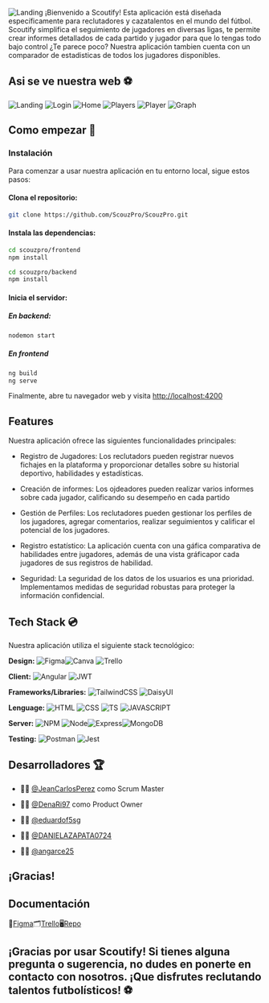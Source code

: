![Landing](frontend/src/assets/logos/png/scoutifyLogoBlack_Mesa%20de%20trabajo%201.png)
¡Bienvenido a Scoutify! Esta aplicación está diseñada específicamente para reclutadores y cazatalentos en el mundo del fútbol. Scoutify simplifica el seguimiento de jugadores en diversas ligas, te permite crear informes detallados de cada partido y jugador para que lo tengas todo bajo control ¿Te parece poco? Nuestra aplicación tambien cuenta con un comparador de estadisticas de todos los jugadores disponibles.

## Asi se ve nuestra web :soccer:

![Landing](frontend/src/assets/img/landing.png)
![Login](frontend/src/assets/img/login.png)
![Home](frontend/src/assets/img/home.png)
![Players](frontend/src/assets/img/players.png)
![Player](frontend/src/assets/img/player.png)
![Graph](frontend/src/assets/img/graph.png)

## Como empezar :rocket:

### Instalación

Para comenzar a usar nuestra aplicación en tu entorno local, sigue estos pasos:

#### Clona el repositorio:

```bash
git clone https://github.com/ScouzPro/ScouzPro.git
```

#### Instala las dependencias:

```bash
cd scouzpro/frontend
npm install

cd scouzpro/backend
npm install
```

#### Inicia el servidor:

##### En backend:

```bash
nodemon start
```

##### En frontend

```bash
ng build
ng serve
```

Finalmente, abre tu navegador web y visita [http://localhost:4200](http://localhost:4200)

## Features
Nuestra aplicación ofrece las siguientes funcionalidades principales:

- Registro de Jugadores: Los reclutadors pueden registrar nuevos fichajes en la plataforma y proporcionar detalles sobre su historial deportivo, habilidades y estadísticas.

- Creación de informes: Los ojdeadores pueden realizar varios informes sobre cada jugador, calificando su desempeño en cada partido

- Gestión de Perfiles: Los reclutadores pueden gestionar los perfiles de los jugadores, agregar comentarios, realizar seguimientos y calificar el potencial de los jugadores.

- Registro estatístico: La aplicación cuenta con una gáfica comparativa de habilidades entre jugadores, además de una vista gráficapor cada jugadores de sus registros de habilidad.

- Seguridad: La seguridad de los datos de los usuarios es una prioridad. Implementamos medidas de seguridad robustas para proteger la información confidencial.
## Tech Stack :cd:
Nuestra aplicación utiliza el siguiente stack tecnológico:

**Design:** ![Figma](https://img.shields.io/badge/Figma-F24E1E?style=for-the-badge&logo=figma&logoColor=white)![Canva](https://img.shields.io/badge/Canva-%2300C4CC.svg?&style=for-the-badge&logo=Canva&logoColor=white) ![Trello](https://img.shields.io/badge/Trello-0052CC?style=for-the-badge&logo=trello&logoColor=white)

**Client:** ![Angular](https://img.shields.io/badge/Angular-DD0031?style=for-the-badge&logo=angular&logoColor=white) ![JWT](https://img.shields.io/badge/JWT-000000?style=for-the-badge&logo=JSON%20web%20tokens&logoColor=white)

**Frameworks/Libraries:**
![TailwindCSS](https://img.shields.io/badge/Tailwind_CSS-38B2AC?style=for-the-badge&logo=tailwind-css&logoColor=white) ![DaisyUI](https://img.shields.io/badge/daisyUI-1ad1a5?style=for-the-badge&logo=daisyui&logoColor=white)

**Lenguage:** ![HTML](https://img.shields.io/badge/HTML5-E34F26?style=for-the-badge&logo=html5&logoColor=white) ![CSS](https://img.shields.io/badge/CSS3-1572B6?style=for-the-badge&logo=css3&logoColor=white) ![TS](https://img.shields.io/badge/TypeScript-007ACC?style=for-the-badge&logo=typescript&logoColor=white) ![JAVASCRIPT](https://img.shields.io/badge/JavaScript-323330?style=for-the-badge&logo=javascript&logoColor=F7DF1E)

**Server:** ![NPM](https://img.shields.io/badge/npm-CB3837?style=for-the-badge&logo=npm&logoColor=white) ![Node](https://img.shields.io/badge/Node%20js-339933?style=for-the-badge&logo=nodedotjs&logoColor=white)![Express](https://img.shields.io/badge/Express%20js-000000?style=for-the-badge&logo=express&logoColor=white)![MongoDB](https://img.shields.io/badge/MongoDB-4EA94B?style=for-the-badge&logo=mongodb&logoColor=white)

**Testing:** ![Postman](https://img.shields.io/badge/Postman-FF6C37?style=for-the-badge&logo=Postman&logoColor=white) ![Jest](https://img.shields.io/badge/Jest-C21325?style=for-the-badge&logo=jest&logoColor=white)
## Desarrolladores :trophy:

- :man_technologist: [@JeanCarlosPerez](https://github.com/JeanCarlosPerez) como Scrum Master

- :woman_technologist: [@DenaRi97](https://github.com/DenaRi97) como Product Owner

- :man_technologist: [@eduardof5sg](https://github.com/eduardof5sg)

- :woman_technologist: [@DANIELAZAPATA0724](https://github.com/DANIELAZAPATA0724)

- :woman_technologist: [@angarce25](https://github.com/angarce25)

## ¡Gracias!

## Documentación

:art:[Figma](https://www.figma.com/file/vLIheYKJB9lvBT8WcwNyfL/ScouzPro?type=design&node-id=0%3A1&mode=design&t=aOTNPTg4N8qUA3tE-1):card_index_dividers:[Trello](https://trello.com/b/0XztzvWY/scouz-pro):desktop_computer:[Repo](https://github.com/ScouzPro/ScouzPro)
## ¡Gracias por usar Scoutify! Si tienes alguna pregunta o sugerencia, no dudes en ponerte en contacto con nosotros. ¡Que disfrutes reclutando talentos futbolísticos! :soccer:

